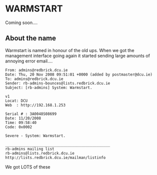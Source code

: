 # WARMSTART

Coming soon....


## About the name

Warmstart is named in honour of the old ups. When we got the management interface going again it started sending large amounts of annoying error email....


	From: admins@redbrick.dcu.ie  
	Date: Thu, 20 Nov 2008 09:51:01 +0000 (added by postmaster@dcu.ie)              
	To: admins@redbrick.dcu.ie
	Sender: rb-admins-bounces@lists.redbrick.dcu.ie
	Subject: [rb-admins] System: Warmstart.

	v1  
	Locat: DCU   
	Web  : http://192.168.1.253  

	Serial # : 3A0048S08699
	Date: 11/20/2008  
	Time: 09:58:40
	Code: 0x0002
	                                                                                                                                                
	Severe - System: Warmstart.    

	_______________________________________________                                                                                                 
	rb-admins mailing list   
	rb-admins@lists.redbrick.dcu.ie   
	http://lists.redbrick.dcu.ie/mailman/listinfo



We got LOTS of these
